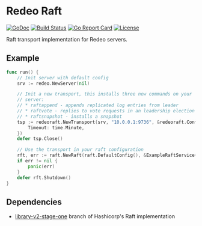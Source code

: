# Redeo Raft

[![GoDoc](https://godoc.org/github.com/bsm/redeoraft?status.svg)](https://godoc.org/github.com/bsm/redeoraft)
[![Build Status](https://travis-ci.org/bsm/redeoraft.png?branch=master)](https://travis-ci.org/bsm/redeoraft)
[![Go Report Card](https://goreportcard.com/badge/github.com/bsm/redeoraft)](https://goreportcard.com/report/github.com/bsm/redeoraft)
[![License](https://img.shields.io/badge/License-Apache%202.0-blue.svg)](https://opensource.org/licenses/Apache-2.0)

Raft transport implementation for Redeo servers.

## Example

```go
func run() {
	// Init server with default config
	srv := redeo.NewServer(nil)

	// Init a new transport, this installs three new commands on your
	// server:
	// * raftappend - appends replicated log entries from leader
	// * raftvote - replies to vote requests in an leadership election
	// * raftsnapshot - installs a snapshot
	tsp := redeoraft.NewTransport(srv, "10.0.0.1:9736", &redeoraft.Config{
		Timeout: time.Minute,
	})
	defer tsp.Close()

	// Use the transport in your raft configuration
	rft, err := raft.NewRaft(raft.DefaultConfig(), &ExampleRaftService{}, raft.NewInmemStore(), raft.NewInmemStore(), raft.NewInmemSnapshotStore(), tsp)
	if err != nil {
		panic(err)
	}
	defer rft.Shutdown()
}
```

## Dependencies

* [library-v2-stage-one](https://github.com/hashicorp/raft/tree/library-v2-stage-one) branch of Hashicorp's Raft implementation

